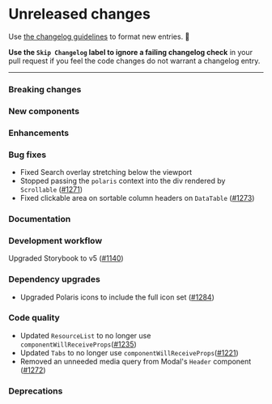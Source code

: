 # Unreleased changes

Use [the changelog guidelines](https://git.io/polaris-changelog-guidelines) to format new entries. 💜

**Use the `Skip Changelog` label to ignore a failing changelog check** in your pull request if you feel the code changes do not warrant a changelog entry.

---

### Breaking changes

### New components

### Enhancements

### Bug fixes

- Fixed Search overlay stretching below the viewport
- Stopped passing the `polaris` context into the div rendered by `Scrollable` ([#1271](https://github.com/Shopify/polaris-react/pull/1271))
- Fixed clickable area on sortable column headers on `DataTable` ([#1273](https://github.com/Shopify/polaris-react/pull/1273))

### Documentation

### Development workflow

Upgraded Storybook to v5 ([#1140](https://github.com/Shopify/polaris-react/pull/1140))

### Dependency upgrades

- Upgraded Polaris icons to include the full icon set ([#1284](https://github.com/Shopify/polaris-react/pull/1284))

### Code quality

- Updated `ResourceList` to no longer use `componentWillReceiveProps`([#1235](https://github.com/Shopify/polaris-react/pull/1235))
- Updated `Tabs` to no longer use `componentWillReceiveProps`([#1221](https://github.com/Shopify/polaris-react/pull/1221))
- Removed an unneeded media query from Modal's `Header` component ([#1272](https://github.com/Shopify/polaris-react/pull/1272))

### Deprecations
